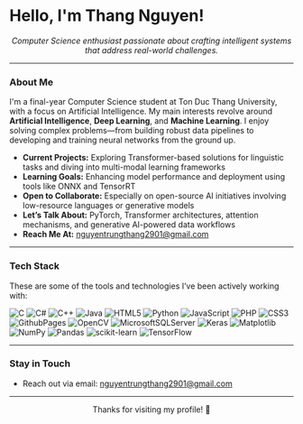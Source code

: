 # Hello, I'm Thang Nguyen!

<p align="center">
  <em>Computer Science enthusiast passionate about crafting intelligent systems that address real-world challenges.</em>
</p>

---

### **About Me**

I'm a final-year Computer Science student at Ton Duc Thang University, with a focus on Artificial Intelligence. My main interests revolve around **Artificial Intelligence**, **Deep Learning**, and **Machine Learning**. I enjoy solving complex problems—from building robust data pipelines to developing and training neural networks from the ground up.

- **Current Projects:** Exploring Transformer-based solutions for linguistic tasks and diving into multi-modal learning frameworks  
- **Learning Goals:** Enhancing model performance and deployment using tools like ONNX and TensorRT  
- **Open to Collaborate:** Especially on open-source AI initiatives involving low-resource languages or generative models  
- **Let’s Talk About:** PyTorch, Transformer architectures, attention mechanisms, and generative AI-powered data workflows  
- **Reach Me At:** [nguyentrungthang2901@gmail.com](mailto:nguyentrungthang2901@gmail.com)

---

### **Tech Stack**

These are some of the tools and technologies I’ve been actively working with:

![C](https://img.shields.io/badge/c-%2300599C.svg?style=for-the-badge&logo=c&logoColor=white) ![C#](https://img.shields.io/badge/c%23-%23239120.svg?style=for-the-badge&logo=csharp&logoColor=white) ![C++](https://img.shields.io/badge/c++-%2300599C.svg?style=for-the-badge&logo=c%2B%2B&logoColor=white) ![Java](https://img.shields.io/badge/java-%23ED8B00.svg?style=for-the-badge&logo=openjdk&logoColor=white) ![HTML5](https://img.shields.io/badge/html5-%23E34F26.svg?style=for-the-badge&logo=html5&logoColor=white) ![Python](https://img.shields.io/badge/python-3670A0?style=for-the-badge&logo=python&logoColor=ffdd54) ![JavaScript](https://img.shields.io/badge/javascript-%23323330.svg?style=for-the-badge&logo=javascript&logoColor=%23F7DF1E) ![PHP](https://img.shields.io/badge/php-%23777BB4.svg?style=for-the-badge&logo=php&logoColor=white) ![CSS3](https://img.shields.io/badge/css3-%231572B6.svg?style=for-the-badge&logo=css3&logoColor=white) ![GithubPages](https://img.shields.io/badge/github%20pages-121013?style=for-the-badge&logo=github&logoColor=white) ![OpenCV](https://img.shields.io/badge/opencv-%23white.svg?style=for-the-badge&logo=opencv&logoColor=white) ![MicrosoftSQLServer](https://img.shields.io/badge/Microsoft%20SQL%20Server-CC2927?style=for-the-badge&logo=microsoft%20sql%20server&logoColor=white) ![Keras](https://img.shields.io/badge/Keras-%23D00000.svg?style=for-the-badge&logo=Keras&logoColor=white) ![Matplotlib](https://img.shields.io/badge/Matplotlib-%23ffffff.svg?style=for-the-badge&logo=Matplotlib&logoColor=black) ![NumPy](https://img.shields.io/badge/numpy-%23013243.svg?style=for-the-badge&logo=numpy&logoColor=white) ![Pandas](https://img.shields.io/badge/pandas-%23150458.svg?style=for-the-badge&logo=pandas&logoColor=white) ![scikit-learn](https://img.shields.io/badge/scikit--learn-%23F7931E.svg?style=for-the-badge&logo=scikit-learn&logoColor=white) ![TensorFlow](https://img.shields.io/badge/TensorFlow-%23FF6F00.svg?style=for-the-badge&logo=TensorFlow&logoColor=white)

---

### Stay in Touch

- Reach out via email: [nguyentrungthang2901@gmail.com](mailto:nguyentrungthang2901@gmail.com)

---

<p align="center">
  Thanks for visiting my profile! 🌟
</p>
